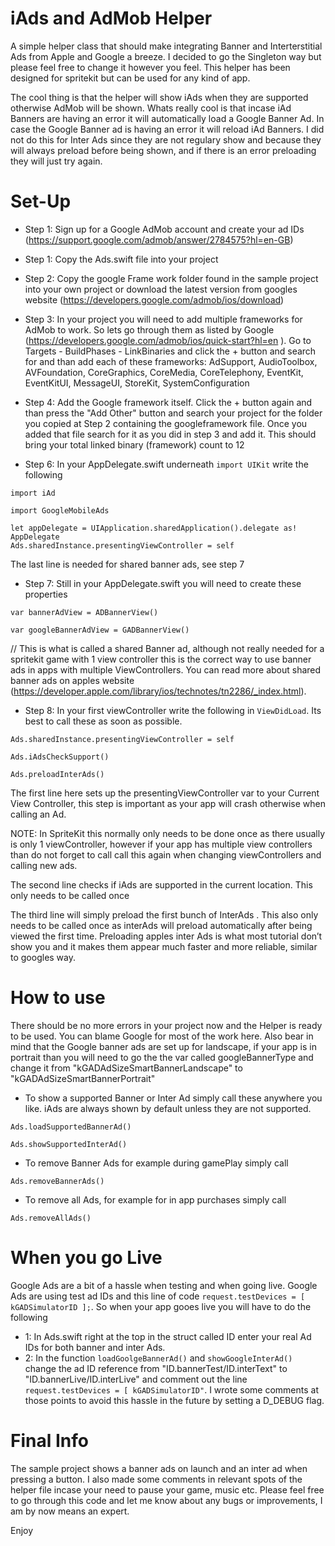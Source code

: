 # iAds and AdMob Helper

A simple helper class that should make integrating Banner and Interterstitial Ads from Apple and Google a breeze.
I decided to go the Singleton way but please feel free to change it however you feel. This helper has been designed for spritekit but can be used for any kind of app.

The cool thing is that the helper will show iAds when they are supported otherwise AdMob will be shown. 
Whats really cool is that incase iAd Banners are having an error it will automatically load a Google Banner Ad. In case the Google Banner ad is having an error it will reload iAd Banners. 
I did not do this for Inter Ads since they are not regulary show and because they will always preload before being shown, and if there is an error preloading they will just try again. 

# Set-Up

- Step 1: Sign up for a Google AdMob account and create your ad IDs (https://support.google.com/admob/answer/2784575?hl=en-GB)

- Step 1: Copy the Ads.swift file into your project

- Step 2: Copy the google Frame work folder found in the sample project into your own project or download the latest version from googles website (https://developers.google.com/admob/ios/download)

- Step 3: In your project you will need to add multiple frameworks for AdMob to work. So  lets go through them as listed by Google (https://developers.google.com/admob/ios/quick-start?hl=en
 ). Go to Targets - BuildPhases - LinkBinaries and click the + button and search for and than add each of these frameworks: AdSupport, AudioToolbox, AVFoundation, CoreGraphics, CoreMedia, CoreTelephony, EventKit, EventKitUI, MessageUI, StoreKit, SystemConfiguration

- Step 4: Add the Google framework itself. 
 Click the + button again and than press the "Add Other" button and search your project for the folder you copied at Step 2 containing the googleframework file. Once you added that file search for it as you did in step 3 and add it. This should bring your total linked binary (framework) count to 12

- Step 6: In your AppDelegate.swift underneath ```import UIKit``` write the following
```
import iAd
```
```
import GoogleMobileAds
```
```
let appDelegate = UIApplication.sharedApplication().delegate as! AppDelegate
Ads.sharedInstance.presentingViewController = self
```

The last line is needed for shared banner ads, see step 7



- Step 7: Still in your AppDelegate.swift you will need to create these properties

```
var bannerAdView = ADBannerView()
```
```
var googleBannerAdView = GADBannerView()
```

// This is what is called a shared Banner ad, although not really needed for a spritekit game with 1 view controller this is the correct way to use banner ads in apps with multiple ViewControllers. You can read more about shared banner ads on apples website (https://developer.apple.com/library/ios/technotes/tn2286/_index.html).

- Step 8: In your first viewController write the following in ```ViewDidLoad```. Its best to call these as soon as possible.
```
Ads.sharedInstance.presentingViewController = self
```
```
Ads.iAdsCheckSupport()
```
```
Ads.preloadInterAds()
```
The first line here sets up the presentingViewController var to your Current View Controller, this step is important as your app will crash otherwise when calling an Ad.

NOTE: In SpriteKit this normally only needs to be done once as there usually is only 1 viewController, however if your app has multiple view controllers than do not forget to call call this again when changing viewControllers and calling new ads. 

The second line checks if iAds are supported in the current location. This only needs to be called once

The third line will simply preload the first bunch of InterAds . This also only needs to be called once as interAds will preload automatically after being viewed the first time. Preloading apples inter Ads is what most tutorial don’t show you and it makes them appear much faster and more reliable, similar to googles way.


# How to use

There should be no more errors in your project now and the Helper is ready to be used. You can blame Google for most of the work here. Also bear in mind that the Google banner ads are set up for landscape, if your app is in portrait than you will need to go the the var called googleBannerType and change it from "kGADAdSizeSmartBannerLandscape" to "kGADAdSizeSmartBannerPortrait"

- To show a supported Banner or Inter Ad simply call these anywhere you like. iAds are always shown by default unless they are not supported.
```
Ads.loadSupportedBannerAd()
```
```
Ads.showSupportedInterAd()
```
- To remove Banner Ads for example during gamePlay simply call 
```
Ads.removeBannerAds()
```
- To remove all Ads, for example for in app purchases simply call
```
Ads.removeAllAds()
```
# When you go Live 
Google Ads are a bit of a hassle when testing and when going live.
Google Ads are using test ad IDs and this line of code ```request.testDevices = [ kGADSimulatorID ];```.
So when your app gooes live you will have to do the following

- 1: In Ads.swift right at the top in the struct called ID enter your real Ad IDs for both banner and inter Ads.
- 2: In the function ```loadGoolgeBannerAd()``` and ```showGoogleInterAd()``` change the ad ID reference from "ID.bannerTest/ID.interText" to "ID.bannerLive/ID.interLive" and comment out the line ```request.testDevices = [ kGADSimulatorID"```. I wrote some comments at those points to avoid this hassle in the future by setting a D_DEBUG flag.


# Final Info
The sample project shows a banner ads on launch and an inter ad when pressing a button. 
I also made some comments in relevant spots of the helper file incase your need to pause your game, music etc.
Please feel free to go through this code and let me know about any bugs or improvements, I am by now means an expert. 

Enjoy



 
